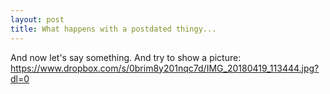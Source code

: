 ```yaml
---
layout: post
title: What happens with a postdated thingy...
---
```

And now let's say something.
And try to show a picture:
https://www.dropbox.com/s/0brim8y201nqc7d/IMG_20180419_113444.jpg?dl=0

